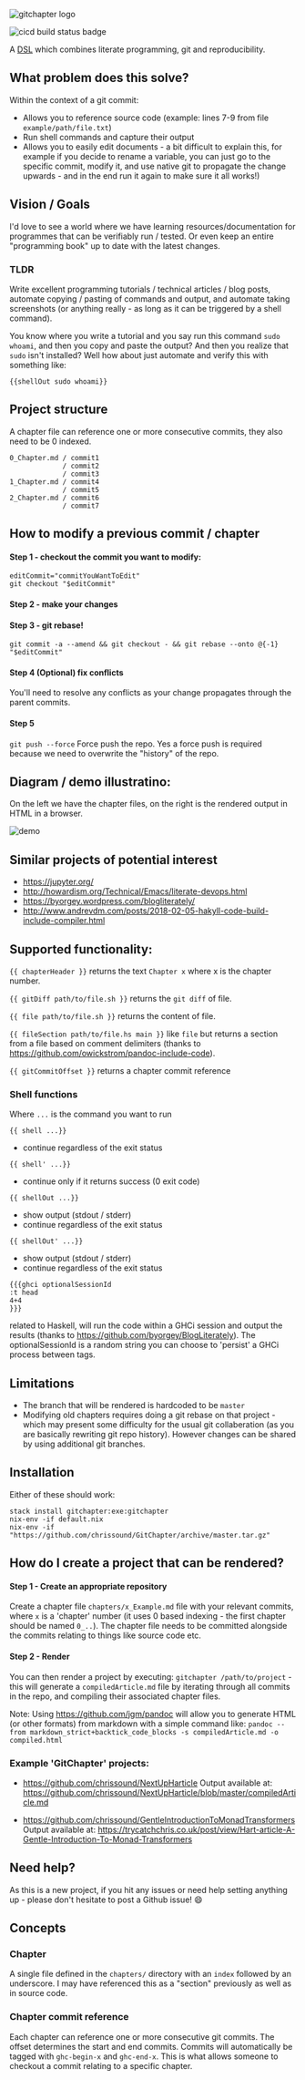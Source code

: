 ![gitchapter logo](files/images/logo-small.png)

![cicd build status badge](https://img.shields.io/gitlab/pipeline/chrissound/GitChapter?style=plastic)

A [DSL](https://en.wikipedia.org/wiki/Domain-specific_language) which combines literate programming, git and reproducibility.

## What problem does this solve?

Within the context of a git commit:

- Allows you to reference source code (example: lines 7-9 from file `example/path/file.txt`)
- Run shell commands and capture their output 
- Allows you to easily edit documents - a bit difficult to explain this, for example if you decide to rename a variable, you can just go to the specific commit, modify it, and use native git to propagate the change upwards - and in the end run it again to make sure it all works!)

## Vision / Goals

I'd love to see a world where we have learning resources/documentation for programmes that can be verifiably run / tested. Or even keep an entire "programming book" up to date with the latest changes.

### TLDR

Write excellent programming tutorials / technical articles / blog posts, automate copying / pasting of commands and output, and automate taking screenshots (or anything really - as long as it can be triggered by a shell command).

You know where you write a tutorial and you say run this command `sudo whoami`, and then you copy and paste the output? And then you realize that `sudo` isn't installed?  Well how about just automate and verify this with something like:

```
{{shellOut sudo whoami}}
```

## Project structure 

A chapter file can reference one or more consecutive commits, they also need to be 0 indexed.

```
0_Chapter.md / commit1
             / commit2
             / commit3
1_Chapter.md / commit4
             / commit5
2_Chapter.md / commit6
             / commit7
```

## How to modify a previous commit / chapter
#### Step 1 - checkout the commit you want to modify:
```
editCommit="commitYouWantToEdit"
git checkout "$editCommit"
```

#### Step 2  - make your changes

#### Step 3  - git rebase!
`git commit -a --amend && git checkout - && git rebase --onto @{-1} "$editCommit"`

#### Step 4 (Optional) fix conflicts
You'll need to resolve any conflicts as your change propagates through the parent commits.

#### Step 5
`git push --force`
Force push the repo. Yes a force push is required because we need to overwrite the "history" of the repo.

## Diagram / demo illustratino: 

On the left we have the chapter files, on the right is the rendered output in HTML in a browser.

![demo](demo.png)

## Similar projects of potential interest

- https://jupyter.org/
- http://howardism.org/Technical/Emacs/literate-devops.html
- https://byorgey.wordpress.com/blogliterately/
- http://www.andrevdm.com/posts/2018-02-05-hakyll-code-build-include-compiler.html

## Supported functionality:

`{{ chapterHeader }}` returns the text `Chapter x` where x is the chapter number.

`{{ gitDiff path/to/file.sh }}` returns the `git diff` of file.

`{{ file path/to/file.sh }}` returns the content of file.

`{{ fileSection path/to/file.hs main }}` like `file` but returns a section from a file based on comment delimiters (thanks to https://github.com/owickstrom/pandoc-include-code).

`{{ gitCommitOffset }}` returns a chapter commit reference

### Shell functions
 
Where `...` is the command you want to run

`{{ shell ...}}`
- continue regardless of the exit status

`{{ shell' ...}}`
- continue only if it returns success (0 exit code) 

`{{ shellOut ...}}` 
- show output (stdout / stderr)
- continue regardless of the exit status

`{{ shellOut' ...}}` 
- show output (stdout / stderr)
- continue regardless of the exit status


```
{{{ghci optionalSessionId
:t head
4+4
}}}
```
related to Haskell, will run the code within a GHCi session and output the results (thanks to https://github.com/byorgey/BlogLiterately). The optionalSessionId is a random string you can choose to 'persist' a GHCi process between tags.


## Limitations

- The branch that will be rendered is hardcoded to be `master`
- Modifying old chapters requires doing a git rebase on that project - which may present some difficulty for the usual git collaberation (as you are basically rewriting git repo history). However changes can be shared by using additional git branches.

## Installation

Either of these should work:

    stack install gitchapter:exe:gitchapter
    nix-env -if default.nix
    nix-env -if "https://github.com/chrissound/GitChapter/archive/master.tar.gz"

## How do I create a project that can be rendered?

#### Step 1 - Create an appropriate repository
Create a chapter file `chapters/x_Example.md` file with your relevant commits, where `x` is a 'chapter' number (it uses 0 based indexing - the first chapter should be named `0_..`). The chapter file needs to be committed alongside the commits relating to things like source code etc.

#### Step 2 - Render
You can then render a project by executing:
`gitchapter /path/to/project` - this will generate a `compiledArticle.md` file by iterating through all commits in the repo, and compiling their associated chapter files.

Note:
Using <https://github.com/jgm/pandoc> will allow you to generate HTML (or other formats) from markdown with a simple command like:
`pandoc --from markdown_strict+backtick_code_blocks -s compiledArticle.md -o compiled.html`

### Example 'GitChapter' projects:

- https://github.com/chrissound/NextUpHarticle
  Output available at: https://github.com/chrissound/NextUpHarticle/blob/master/compiledArticle.md

- https://github.com/chrissound/GentleIntroductionToMonadTransformers
  Output available at: https://trycatchchris.co.uk/post/view/Hart-article-A-Gentle-Introduction-To-Monad-Transformers


## Need help?
As this is a new project, if you hit any issues or need help setting anything up - please don't hesitate to post a Github issue! :smile: 

## Concepts

### Chapter

A single file defined in the `chapters/` directory with an `index` followed by an underscore. I may have referenced this as a "section" previously as well as in source code.

### Chapter commit reference

Each chapter can reference one or more consecutive git commits. The offset determines the start and end commits. Commits will automatically be tagged with `ghc-begin-x` and `ghc-end-x`. This is what allows someone to checkout a commit relating to a specific chapter.
